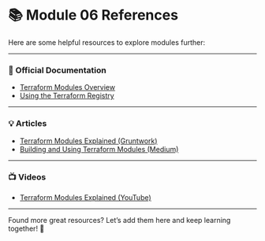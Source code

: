 # 📚 Module 06 References

Here are some helpful resources to explore modules further:

---

### 🌱 Official Documentation
- [Terraform Modules Overview](https://developer.hashicorp.com/terraform/language/modules)  
- [Using the Terraform Registry](https://developer.hashicorp.com/terraform/registry)

---

### 💡 Articles
- [Terraform Modules Explained (Gruntwork)](https://blog.gruntwork.io/why-we-use-terraform-modules-configuration-reuse-and-composability-2db16f6f7c7d)  
- [Building and Using Terraform Modules (Medium)](https://medium.com/faun/terraform-modules-how-to-create-reuse-and-share-them-60e9a6d3253d)

---

### 📺 Videos
- [Terraform Modules Explained (YouTube)](https://www.youtube.com/watch?v=4OM3WO8-2s8)

---

Found more great resources? Let’s add them here and keep learning together! 🚀